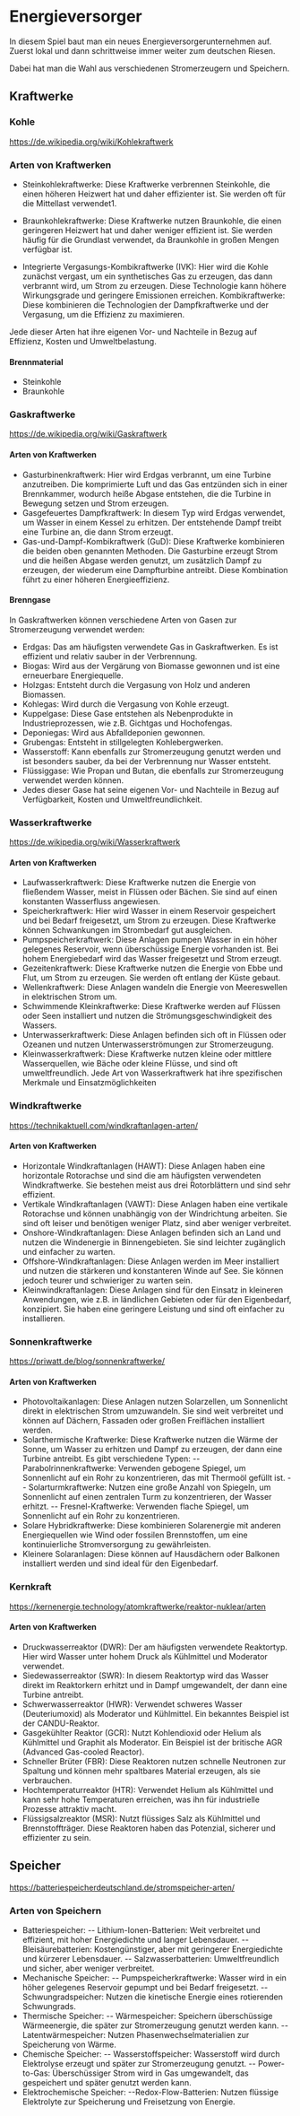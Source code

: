 # Energieversorger

In diesem Spiel baut man ein neues Energieversorgerunternehmen auf. Zuerst lokal und dann schrittweise immer weiter zum deutschen Riesen.

Dabei hat man die Wahl aus verschiedenen Stromerzeugern und Speichern. 
## Kraftwerke
### Kohle
https://de.wikipedia.org/wiki/Kohlekraftwerk
### Arten von Kraftwerken
- Steinkohlekraftwerke: Diese Kraftwerke verbrennen Steinkohle, die einen höheren Heizwert hat und daher effizienter ist. Sie werden oft für die Mittellast verwendet1.

- Braunkohlekraftwerke: Diese Kraftwerke nutzen Braunkohle, die einen geringeren Heizwert hat und daher weniger effizient ist. Sie werden häufig für die Grundlast verwendet, da Braunkohle in großen Mengen verfügbar ist.

- Integrierte Vergasungs-Kombikraftwerke (IVK): Hier wird die Kohle zunächst vergast, um ein synthetisches Gas zu erzeugen, das dann verbrannt wird, um Strom zu erzeugen. Diese Technologie kann höhere Wirkungsgrade und geringere Emissionen erreichen.
Kombikraftwerke: Diese kombinieren die Technologien der Dampfkraftwerke und der Vergasung, um die Effizienz zu maximieren.

Jede dieser Arten hat ihre eigenen Vor- und Nachteile in Bezug auf Effizienz, Kosten und Umweltbelastung.
#### Brennmaterial
- Steinkohle
- Braunkohle
### Gaskraftwerke
https://de.wikipedia.org/wiki/Gaskraftwerk

#### Arten von Kraftwerken
- Gasturbinenkraftwerk: Hier wird Erdgas verbrannt, um eine Turbine anzutreiben. Die komprimierte Luft und das Gas entzünden sich in einer Brennkammer, wodurch heiße Abgase entstehen, die die Turbine in Bewegung setzen und Strom erzeugen.
- Gasgefeuertes Dampfkraftwerk: In diesem Typ wird Erdgas verwendet, um Wasser in einem Kessel zu erhitzen. Der entstehende Dampf treibt eine Turbine an, die dann Strom erzeugt.
- Gas-und-Dampf-Kombikraftwerk (GuD): Diese Kraftwerke kombinieren die beiden oben genannten Methoden. Die Gasturbine erzeugt Strom und die heißen Abgase werden genutzt, um zusätzlich Dampf zu erzeugen, der wiederum eine Dampfturbine antreibt. Diese Kombination führt zu einer höheren Energieeffizienz.
#### Brenngase
In Gaskraftwerken können verschiedene Arten von Gasen zur Stromerzeugung verwendet werden:

- Erdgas: Das am häufigsten verwendete Gas in Gaskraftwerken. Es ist effizient und relativ sauber in der Verbrennung.
- Biogas: Wird aus der Vergärung von Biomasse gewonnen und ist eine erneuerbare Energiequelle.
- Holzgas: Entsteht durch die Vergasung von Holz und anderen Biomassen.
- Kohlegas: Wird durch die Vergasung von Kohle erzeugt.
- Kuppelgase: Diese Gase entstehen als Nebenprodukte in Industrieprozessen, wie z.B. Gichtgas und Hochofengas.
- Deponiegas: Wird aus Abfalldeponien gewonnen.
- Grubengas: Entsteht in stillgelegten Kohlebergwerken.
- Wasserstoff: Kann ebenfalls zur Stromerzeugung genutzt werden und ist besonders sauber, da bei der Verbrennung nur Wasser entsteht.
- Flüssiggase: Wie Propan und Butan, die ebenfalls zur Stromerzeugung verwendet werden können.
- Jedes dieser Gase hat seine eigenen Vor- und Nachteile in Bezug auf Verfügbarkeit, Kosten und Umweltfreundlichkeit.
### Wasserkraftwerke
https://de.wikipedia.org/wiki/Wasserkraftwerk
#### Arten von Kraftwerken
- Laufwasserkraftwerk: Diese Kraftwerke nutzen die Energie von fließendem Wasser, meist in Flüssen oder Bächen. Sie sind auf einen konstanten Wasserfluss angewiesen.
- Speicherkraftwerk: Hier wird Wasser in einem Reservoir gespeichert und bei Bedarf freigesetzt, um Strom zu erzeugen. Diese Kraftwerke können Schwankungen im Strombedarf gut ausgleichen.
- Pumpspeicherkraftwerk: Diese Anlagen pumpen Wasser in ein höher gelegenes Reservoir, wenn überschüssige Energie vorhanden ist. Bei hohem Energiebedarf wird das Wasser freigesetzt und Strom erzeugt.
- Gezeitenkraftwerk: Diese Kraftwerke nutzen die Energie von Ebbe und Flut, um Strom zu erzeugen. Sie werden oft entlang der Küste gebaut.
- Wellenkraftwerk: Diese Anlagen wandeln die Energie von Meereswellen in elektrischen Strom um.
- Schwimmende Kleinkraftwerke: Diese Kraftwerke werden auf Flüssen oder Seen installiert und nutzen die Strömungsgeschwindigkeit des Wassers.
- Unterwasserkraftwerk: Diese Anlagen befinden sich oft in Flüssen oder Ozeanen und nutzen Unterwasserströmungen zur Stromerzeugung.
- Kleinwasserkraftwerk: Diese Kraftwerke nutzen kleine oder mittlere Wasserquellen, wie Bäche oder kleine Flüsse, und sind oft umweltfreundlich.
Jede Art von Wasserkraftwerk hat ihre spezifischen Merkmale und Einsatzmöglichkeiten
### Windkraftwerke
https://technikaktuell.com/windkraftanlagen-arten/
#### Arten von Kraftwerken
- Horizontale Windkraftanlagen (HAWT): Diese Anlagen haben eine horizontale Rotorachse und sind die am häufigsten verwendeten Windkraftwerke. Sie bestehen meist aus drei Rotorblättern und sind sehr effizient.
- Vertikale Windkraftanlagen (VAWT): Diese Anlagen haben eine vertikale Rotorachse und können unabhängig von der Windrichtung arbeiten. Sie sind oft leiser und benötigen weniger Platz, sind aber weniger verbreitet.
- Onshore-Windkraftanlagen: Diese Anlagen befinden sich an Land und nutzen die Windenergie in Binnengebieten. Sie sind leichter zugänglich und einfacher zu warten.
- Offshore-Windkraftanlagen: Diese Anlagen werden im Meer installiert und nutzen die stärkeren und konstanteren Winde auf See. Sie können jedoch teurer und schwieriger zu warten sein.
- Kleinwindkraftanlagen: Diese Anlagen sind für den Einsatz in kleineren Anwendungen, wie z.B. in ländlichen Gebieten oder für den Eigenbedarf, konzipiert. Sie haben eine geringere Leistung und sind oft einfacher zu installieren.
### Sonnenkraftwerke
https://priwatt.de/blog/sonnenkraftwerke/
#### Arten von Kraftwerken
- Photovoltaikanlagen: Diese Anlagen nutzen Solarzellen, um Sonnenlicht direkt in elektrischen Strom umzuwandeln. Sie sind weit verbreitet und können auf Dächern, Fassaden oder großen Freiflächen installiert werden.
- Solarthermische Kraftwerke: Diese Kraftwerke nutzen die Wärme der Sonne, um Wasser zu erhitzen und Dampf zu erzeugen, der dann eine Turbine antreibt. Es gibt verschiedene Typen:
-- Parabolrinnenkraftwerke: Verwenden gebogene Spiegel, um Sonnenlicht auf ein Rohr zu konzentrieren, das mit Thermoöl gefüllt ist.
-- Solarturmkraftwerke: Nutzen eine große Anzahl von Spiegeln, um Sonnenlicht auf einen zentralen Turm zu konzentrieren, der Wasser erhitzt.
-- Fresnel-Kraftwerke: Verwenden flache Spiegel, um Sonnenlicht auf ein Rohr zu konzentrieren.
- Solare Hybridkraftwerke: Diese kombinieren Solarenergie mit anderen Energiequellen wie Wind oder fossilen Brennstoffen, um eine kontinuierliche Stromversorgung zu gewährleisten.
- Kleinere Solaranlagen: Diese können auf Hausdächern oder Balkonen installiert werden und sind ideal für den Eigenbedarf.
### Kernkraft
https://kernenergie.technology/atomkraftwerke/reaktor-nuklear/arten
#### Arten von Kraftwerken
- Druckwasserreaktor (DWR): Der am häufigsten verwendete Reaktortyp. Hier wird Wasser unter hohem Druck als Kühlmittel und Moderator verwendet.
- Siedewasserreaktor (SWR): In diesem Reaktortyp wird das Wasser direkt im Reaktorkern erhitzt und in Dampf umgewandelt, der dann eine Turbine antreibt.
- Schwerwasserreaktor (HWR): Verwendet schweres Wasser (Deuteriumoxid) als Moderator und Kühlmittel. Ein bekanntes Beispiel ist der CANDU-Reaktor.
- Gasgekühlter Reaktor (GCR): Nutzt Kohlendioxid oder Helium als Kühlmittel und Graphit als Moderator. Ein Beispiel ist der britische AGR (Advanced Gas-cooled Reactor).
- Schneller Brüter (FBR): Diese Reaktoren nutzen schnelle Neutronen zur Spaltung und können mehr spaltbares Material erzeugen, als sie verbrauchen.
- Hochtemperaturreaktor (HTR): Verwendet Helium als Kühlmittel und kann sehr hohe Temperaturen erreichen, was ihn für industrielle Prozesse attraktiv macht.
- Flüssigsalzreaktor (MSR): Nutzt flüssiges Salz als Kühlmittel und Brennstoffträger. Diese Reaktoren haben das Potenzial, sicherer und effizienter zu sein.
## Speicher
https://batteriespeicherdeutschland.de/stromspeicher-arten/
### Arten von Speichern
- Batteriespeicher:
-- Lithium-Ionen-Batterien: Weit verbreitet und effizient, mit hoher Energiedichte und langer Lebensdauer.
-- Bleisäurebatterien: Kostengünstiger, aber mit geringerer Energiedichte und kürzerer Lebensdauer.
-- Salzwasserbatterien: Umweltfreundlich und sicher, aber weniger verbreitet.
- Mechanische Speicher:
-- Pumpspeicherkraftwerke: Wasser wird in ein höher gelegenes Reservoir gepumpt und bei Bedarf freigesetzt.
-- Schwungradspeicher: Nutzen die kinetische Energie eines rotierenden Schwungrads.
- Thermische Speicher:
-- Wärmespeicher: Speichern überschüssige Wärmeenergie, die später zur Stromerzeugung genutzt werden kann.
-- Latentwärmespeicher: Nutzen Phasenwechselmaterialien zur Speicherung von Wärme.
- Chemische Speicher:
-- Wasserstoffspeicher: Wasserstoff wird durch Elektrolyse erzeugt und später zur Stromerzeugung genutzt.
-- Power-to-Gas: Überschüssiger Strom wird in Gas umgewandelt, das gespeichert und später genutzt werden kann.
- Elektrochemische Speicher:
--Redox-Flow-Batterien: Nutzen flüssige Elektrolyte zur Speicherung und Freisetzung von Energie.
